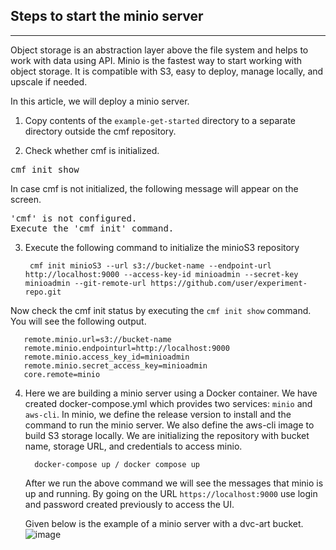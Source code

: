 ## Steps to start the minio server
***
Object storage is an abstraction layer above the file system and helps to work with data using API.
Minio is the fastest way to start working with object storage.
It is compatible with S3, easy to deploy, manage locally, and upscale if needed.

In this article, we will deploy a minio server.

1. Copy contents of the `example-get-started` directory to a separate directory outside the cmf repository.


2. Check whether cmf is initialized.
<pre>cmf init show</pre>

In case cmf is not initialized, the following message will appear on the screen.

<pre>
'cmf' is not configured.
Execute the 'cmf init' command.
</pre>

3.  Execute the following command to initialize the minioS3 repository

         cmf init minioS3 --url s3://bucket-name --endpoint-url http://localhost:9000 --access-key-id minioadmin --secret-key minioadmin --git-remote-url https://github.com/user/experiment-repo.git

Now check the cmf init status by executing the `cmf init show` command.
You will see the following output.
    
    
       remote.minio.url=s3://bucket-name
       remote.minio.endpointurl=http://localhost:9000
       remote.minio.access_key_id=minioadmin
       remote.minio.secret_access_key=minioadmin
       core.remote=minio

4. Here we are building a minio server using a Docker container. We have created docker-compose.yml which provides two services: `minio` and `aws-cli`.
   In minio, we define the release version to install and the command to run the minio server. We also define the aws-cli image to build S3 storage locally.
   We are initializing the repository with bucket name, storage URL, and credentials to access minio.
   
         docker-compose up / docker compose up
    
    After we run the above command we will see the messages that minio is up and running.
    By going on the URL `https://localhost:9000` use login and password created previously to access the UI.
    
    Given below is the example of a minio server with a dvc-art bucket.
    ![image](https://miro.medium.com/max/1100/1*sIOUllU2O6YGdT7ARoY-xw.webp)
